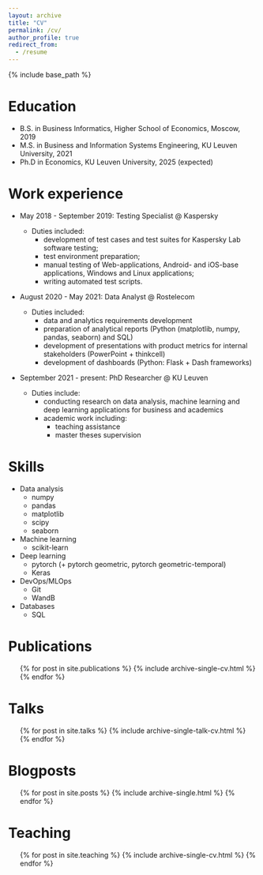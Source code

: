 ```yaml
---
layout: archive
title: "CV"
permalink: /cv/
author_profile: true
redirect_from:
  - /resume
---
```


{% include base_path %}

Education
======
* B.S. in Business Informatics, Higher School of Economics, Moscow, 2019
* M.S. in Business and Information Systems Engineering, KU Leuven University, 2021
* Ph.D in Economics, KU Leuven University, 2025 (expected)

Work experience
======
* May 2018 - September 2019: Testing Specialist @ Kaspersky
  * Duties included:
    * development of test cases and test suites for Kaspersky Lab software testing;
    * test environment preparation;
    * manual testing of Web-applications, Android- and iOS-base applications, Windows and Linux applications;
    * writing automated test scripts.


* August 2020 - May 2021: Data Analyst @ Rostelecom
  * Duties included:
    * data and analytics requirements development
    * preparation of analytical reports (Python (matplotlib, numpy, pandas, seaborn) and SQL)
    * development of presentations with product metrics for internal stakeholders (PowerPoint + thinkcell)
    * development of dashboards (Python: Flask + Dash frameworks)

* September 2021 - present: PhD Researcher @ KU Leuven
  * Duties include:
    * conducting research on data analysis, machine learning and deep learning applications for business and academics 
    * academic work including:
      * teaching assistance 
      * master theses supervision 
      

  
Skills
======
* Data analysis
  * numpy
  * pandas 
  * matplotlib 
  * scipy 
  * seaborn
* Machine learning
  * scikit-learn 
* Deep learning 
  * pytorch (+ pytorch geometric, pytorch geometric-temporal)
  * Keras
* DevOps/MLOps
  * Git
  * WandB
* Databases
  * SQL
  


Publications
======
  <ul>{% for post in site.publications %}
    {% include archive-single-cv.html %}
  {% endfor %}</ul>
  
Talks 
======
  <ul>{% for post in site.talks %}
    {% include archive-single-talk-cv.html %}
  {% endfor %}</ul>

Blogposts 
======
  <ul>{% for post in site.posts %}
    {% include archive-single.html %}
  {% endfor %}</ul>

  
Teaching
======
  <ul>{% for post in site.teaching %}
    {% include archive-single-cv.html %}
  {% endfor %}</ul>
  
